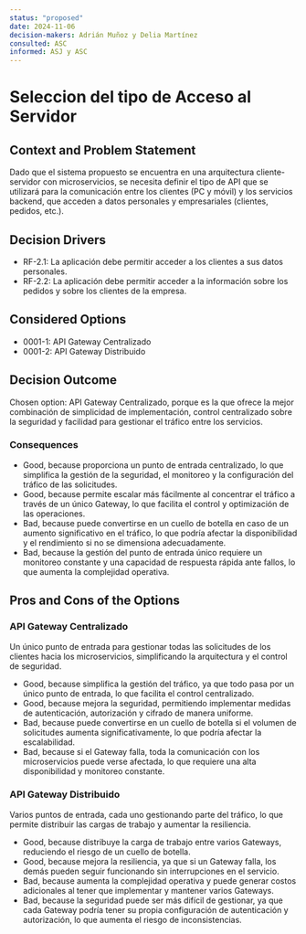 ```yaml
---
status: "proposed"
date: 2024-11-06
decision-makers: Adrián Muñoz y Delia Martínez
consulted: ASC
informed: ASJ y ASC
---
```


# Seleccion del tipo de Acceso al Servidor

## Context and Problem Statement

Dado que el sistema propuesto se encuentra en una arquitectura cliente-servidor con microservicios, se necesita definir el tipo de API que se utilizará para la comunicación entre los clientes (PC y móvil) y los servicios backend, que acceden a datos personales y empresariales (clientes, pedidos, etc.).

## Decision Drivers

* RF-2.1: La aplicación debe permitir acceder a los clientes a sus datos personales.
* RF-2.2: La aplicación debe permitir acceder a la información sobre los pedidos y sobre los clientes de la empresa.

## Considered Options

* 0001-1: API Gateway Centralizado
* 0001-2: API Gateway Distribuido

## Decision Outcome

Chosen option: API Gateway Centralizado, porque es la que ofrece la mejor combinación de simplicidad de implementación, control centralizado sobre la seguridad y facilidad para gestionar el tráfico entre los servicios.

### Consequences

* Good, because proporciona un punto de entrada centralizado, lo que simplifica la gestión de la seguridad, el monitoreo y la configuración del tráfico de las solicitudes.
* Good, because permite escalar más fácilmente al concentrar el tráfico a través de un único Gateway, lo que facilita el control y optimización de las operaciones.
* Bad, because puede convertirse en un cuello de botella en caso de un aumento significativo en el tráfico, lo que podría afectar la disponibilidad y el rendimiento si no se dimensiona adecuadamente.
* Bad, because la gestión del punto de entrada único requiere un monitoreo constante y una capacidad de respuesta rápida ante fallos, lo que aumenta la complejidad operativa.

## Pros and Cons of the Options

### API Gateway Centralizado

Un único punto de entrada para gestionar todas las solicitudes de los clientes hacia los microservicios, simplificando la arquitectura y el control de seguridad.

* Good, because simplifica la gestión del tráfico, ya que todo pasa por un único punto de entrada, lo que facilita el control centralizado.
* Good, because mejora la seguridad, permitiendo implementar medidas de autenticación, autorización y cifrado de manera uniforme.
* Bad, because puede convertirse en un cuello de botella si el volumen de solicitudes aumenta significativamente, lo que podría afectar la escalabilidad.
* Bad, because si el Gateway falla, toda la comunicación con los microservicios puede verse afectada, lo que requiere una alta disponibilidad y monitoreo constante.

### API Gateway Distribuido

Varios puntos de entrada, cada uno gestionando parte del tráfico, lo que permite distribuir las cargas de trabajo y aumentar la resiliencia.

* Good, because distribuye la carga de trabajo entre varios Gateways, reduciendo el riesgo de un cuello de botella.
* Good, because mejora la resiliencia, ya que si un Gateway falla, los demás pueden seguir funcionando sin interrupciones en el servicio.
* Bad, because aumenta la complejidad operativa y puede generar costos adicionales al tener que implementar y mantener varios Gateways.
* Bad, because la seguridad puede ser más difícil de gestionar, ya que cada Gateway podría tener su propia configuración de autenticación y autorización, lo que aumenta el riesgo de inconsistencias.

